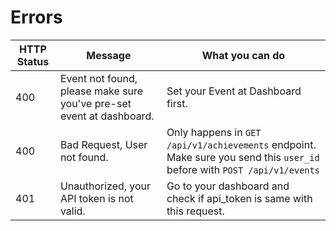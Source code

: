 # Errors



HTTP Status | Message | What you can do
---------- | ------- | -------
400 | Event not found, please make sure you've pre-set event at dashboard. | Set your Event at Dashboard first.
400 | Bad Request, User not found. | Only happens in `GET /api/v1/achievements` endpoint. Make sure you send this `user_id` before with `POST /api/v1/events`
401 | Unauthorized, your API token is not valid. | Go to your dashboard and check if api_token is same with this request.

